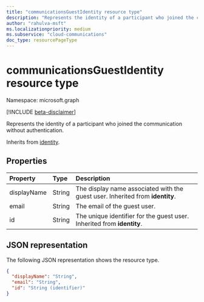```yaml
--- 
title: "communicationsGuestIdentity resource type"
description: "Represents the identity of a participant who joined the communication without authentication."
author: "rahulva-msft"
ms.localizationpriority: medium
ms.subservice: "cloud-communications"
doc_type: resourcePageType
---
```


# communicationsGuestIdentity resource type

Namespace: microsoft.graph

[!INCLUDE [beta-disclaimer](../../includes/beta-disclaimer.md)]

Represents the identity of a participant who joined the communication without authentication.

Inherits from [identity](identity.md).

## Properties

| Property                       | Type                        | Description         |
| :----------------------------- | :---------------------------| :-------------------|
| displayName | String | The display name associated with the guest user. Inherited from **identity**. |
| email | String | The email of the guest user. |
| id | String | The unique identifier for the guest user. Inherited from **identity**.  |

## JSON representation

The following JSON representation shows the resource type.

<!-- {
  "blockType": "resource",
  "@odata.type": "microsoft.graph.communicationsGuestIdentity",
  "optionalProperties": [
    "displayName"
  ],
} -->
```json
{
  "displayName": "String",
  "email": "String",
  "id": "String (identifier)"
}
```
